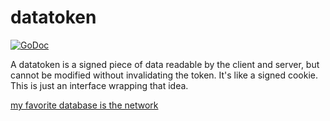 datatoken
=========

[![GoDoc](https://godoc.org/github.com/supershabam/datatoken?status.svg)](https://godoc.org/github.com/supershabam/datatoken)

A datatoken is a signed piece of data readable by the client and server, but cannot
be modified without invalidating the token. It's like a signed cookie. This is just
an interface wrapping that idea.

[my favorite database is the network](http://lucumr.pocoo.org/2013/11/17/my-favorite-database/)
